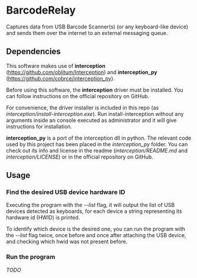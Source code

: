 # BarcodeRelay
Captures data from USB Barcode Scanner(s) (or any keyboard-like device) and sends them over the internet to an external messaging queue.

## Dependencies
This software makes use of **interception** (https://github.com/oblitum/Interception) and **interception_py** (https://github.com/cobrce/interception_py).

Before using this software, the **interception** driver must be installed.
You can follow instructions on the official repository on GitHub.

For convenience, the driver installer is included in this repo (as *interception/install-interception.exe*). Run install-interception without any arguments inside an console executed as administrator and it will give instructions for installation.

**interception_py** is a port of the interception dll in python. The relevant code used by this project has been placed in the *interception_py* folder. You can check out its info and license in the readme (*interception/README.md* and *interception/LICENSE*) or in the official repository on GitHub.

## Usage

### Find the desired USB device hardware ID
Executing the program with the *--list* flag, it will output the list of USB devices detected as keyboards, for each device a string representing its hardware id (HWID) is printed.

To identify which device is the desired one, you can run the program with the *--list* flag twice, once before and once after attaching the USB device, and checking which hwid was not present before. 

### Run the program
*TODO*

